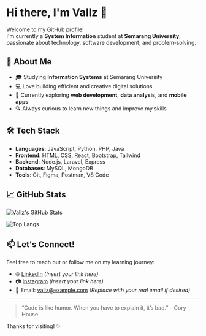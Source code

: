 # Hi there, I'm Vallz 👋

Welcome to my GitHub profile!  
I'm currently a **System Information** student at **Semarang University**, passionate about technology, software development, and problem-solving.

## 🚀 About Me
- 🎓 Studying **Information Systems** at Semarang University
- 💻 Love building efficient and creative digital solutions
- 🌱 Currently exploring **web development**, **data analysis**, and **mobile apps**
- 🔍 Always curious to learn new things and improve my skills

## 🛠 Tech Stack
- **Languages**: JavaScript, Python, PHP, Java  
- **Frontend**: HTML, CSS, React, Bootstrap, Tailwind  
- **Backend**: Node.js, Laravel, Express  
- **Databases**: MySQL, MongoDB  
- **Tools**: Git, Figma, Postman, VS Code

## 📈 GitHub Stats
![Vallz's GitHub Stats](https://github-readme-stats.vercel.app/api?username=Vallz-vsc&show_icons=true&theme=radical)

![Top Langs](https://github-readme-stats.vercel.app/api/top-langs/?username=Vallz-vsc&layout=compact&theme=radical)

## 📫 Let's Connect!
Feel free to reach out or follow me on my learning journey:

- 🌐 [LinkedIn](https://www.linkedin.com) *(Insert your link here)*
- 📷 [Instagram](https://www.instagram.com) *(Insert your link here)*
- 📧 Email: vallz@example.com *(Replace with your real email if desired)*

---

> “Code is like humor. When you have to explain it, it’s bad.” – Cory House

Thanks for visiting! ✨

